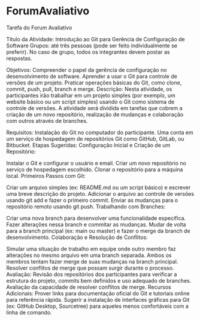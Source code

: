 # ForumAvaliativo
Tarefa do Forum Avaliativo

Título da Atividade: Introdução ao Git para Gerência de Configuração de Software
Grupos: até três pessoas (pode ser feito individualmente se preferir). No caso de grupo, todos os integrantes devem postar as respostas.

Objetivos:
Compreender o papel da gerência de configuração no desenvolvimento de software.
Aprender a usar o Git para controle de versões de um projeto.
Praticar operações básicas do Git, como clone, commit, push, pull, branch e merge.
Descrição:
Nesta atividade, os participantes irão trabalhar em um projeto simples (por exemplo, um website básico ou um script simples) usando o Git como sistema de controle de versões. A atividade será dividida em tarefas que cobrem a criação de um novo repositório, realização de mudanças e colaboração com outros através de branches.

Requisitos:
Instalação do Git no computador do participante.
Uma conta em um serviço de hospedagem de repositórios Git como GitHub, GitLab, ou Bitbucket.
Etapas Sugeridas:
Configuração Inicial e Criação de um Repositório:

Instalar o Git e configurar o usuário e email.
Criar um novo repositório no serviço de hospedagem escolhido.
Clonar o repositório para a máquina local.
Primeiros Passos com Git:

Criar um arquivo simples (ex: README.md ou um script básico) e escrever uma breve descrição do projeto.
Adicionar o arquivo ao controle de versões usando git add e fazer o primeiro commit.
Enviar as mudanças para o repositório remoto usando git push.
Trabalhando com Branches:

Criar uma nova branch para desenvolver uma funcionalidade específica.
Fazer alterações nessa branch e commitar as mudanças.
Mudar de volta para a branch principal (ex: main ou master) e fazer o merge da branch de desenvolvimento.
Colaboração e Resolução de Conflitos:

Simular uma situação de trabalho em equipe onde outro membro faz alterações no mesmo arquivo em uma branch separada.
Ambos os membros tentam fazer merge de suas mudanças na branch principal.
Resolver conflitos de merge que possam surgir durante o processo.
Avaliação:
Revisão dos repositórios dos participantes para verificar a estrutura do projeto, commits bem definidos e uso adequado de branches.
Avaliação da capacidade de resolver conflitos de merge.
Recursos Adicionais:
Prover links para documentação oficial do Git e tutoriais online para referência rápida.
Sugerir a instalação de interfaces gráficas para Git (ex: GitHub Desktop, Sourcetree) para aqueles menos confortáveis com a linha de comando.